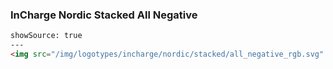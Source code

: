 ### InCharge Nordic Stacked All Negative

```html
showSource: true
---
<img src="/img/logotypes/incharge/nordic/stacked/all_negative_rgb.svg" alt="incharge_nordic_stacked_all_negative_rgb" />
```
